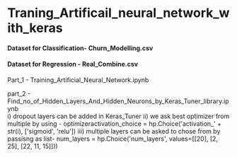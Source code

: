 # Traning_Artificail_neural_network_with_keras

#### Dataset for Classification- Churn_Modelling.csv
#### Dataset for Regression - Real_Combine.csv

Part_1 - Training_Artificial_Neural_Network.ipynb


part_2 - Find_no_of_Hidden_Layers_And_Hidden_Neurons_by_Keras_Tuner_library.ipynb   
  i) dropout layers can be added in Keras_Tuner
  ii) we ask best optimizer from multiple by using - optimizeractivation_choice = hp.Choice('activation_' + str(i), ['sigmoid', 'relu'])
  iii) multiple layers can be asked to chose from by passisng as list- num_layers = hp.Choice('num_layers', values=[[20], [2, 25], [22, 11, 15]]))
